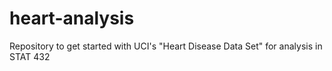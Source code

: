 # heart-analysis
 Repository to get started with UCI's "Heart Disease Data Set" for analysis in STAT 432 
